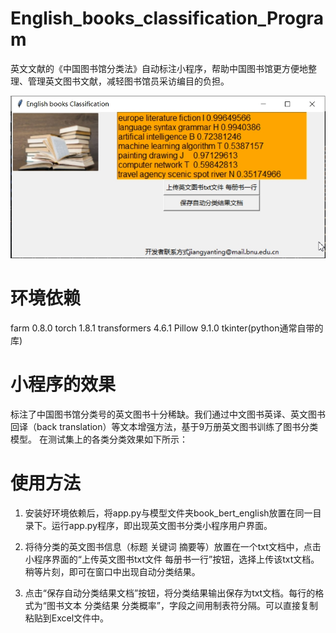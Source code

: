 # English_books_classification_Program
英文文献的《中国图书馆分类法》自动标注小程序，帮助中国图书馆更方便地整理、管理英文图书文献，减轻图书馆员采访编目的负担。

![英文文献自动分类小程序](https://github.com/JiangYanting/English_books_classification_Program/blob/main/01.jpg)


# 环境依赖
farm  0.8.0
torch 1.8.1
transformers  4.6.1
Pillow  9.1.0
tkinter(python通常自带的库)

# 小程序的效果

  标注了中国图书馆分类号的英文图书十分稀缺。我们通过中文图书英译、英文图书回译（back translation）等文本增强方法，基于9万册英文图书训练了图书分类模型。
  在测试集上的各类分类效果如下所示：

# 使用方法
  1. 安装好环境依赖后，将app.py与模型文件夹book_bert_english放置在同一目录下。运行app.py程序，即出现英文图书分类小程序用户界面。

  2. 将待分类的英文图书信息（标题 关键词 摘要等）放置在一个txt文档中，点击小程序界面的“上传英文图书txt文件 每册书一行”按钮，选择上传该txt文档。稍等片刻，即可在窗口中出现自动分类结果。

  3. 点击“保存自动分类结果文档”按钮，将分类结果输出保存为txt文档。每行的格式为“图书文本  分类结果  分类概率”，字段之间用制表符分隔。可以直接复制粘贴到Excel文件中。
